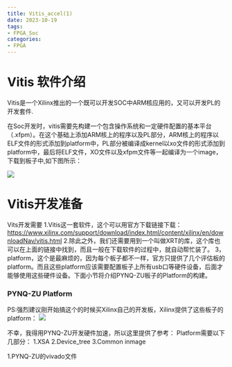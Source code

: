```yaml
---
title: Vitis_accel(1)
date: 2023-10-19
tags:
- FPGA_Soc
categories:
- FPGA
---
```

<link rel="stylesheet" href="https://cdnjs.cloudflare.com/ajax/libs/KaTeX/0.5.1/katex.min.css">

<link rel="stylesheet" href="https://cdn.jsdelivr.net/github-markdown-css/2.2.1/github-markdown.css"/>

# Vitis 软件介绍
Vitis是一个Xilinx推出的一个既可以开发SOC中ARM核应用的，又可以开发PL的开发套件.

在Soc开发时，vitis需要先构建一个包含操作系统和一定硬件配置的基本平台（.xfpm）。在这个基础上添加ARM核上的程序以及PL部分，ARM核上的程序以ELF文件的形式添加到platform中，PL部分被编译成kernel以xo文件的形式添加到platform中，最后将ELF文件，XO文件以及xfpm文件等一起编译为一个image，下载到板子中,如下图所示：

<a href="https://sm.ms/image/jcyuSVNHKbMwr23" target="_blank"><img src="https://s2.loli.net/2023/10/20/jcyuSVNHKbMwr23.png" ></a>

# Vitis开发准备
Vits开发需要
1.Vitis这一套软件，这个可以用官方下载链接下载：https://www.xilinx.com/support/download/index.html/content/xilinx/en/downloadNav/vitis.html
2.除此之外，我们还需要用到一个叫做XRT的库，这个库也可以在上面的链接中找到，而且一般在下载软件的过程中，就自动帮忙装了。
3，platform，这个是最麻烦的，因为每个板子都不一样，官方只提供了几个评估板的platform。而且这些platform应该需要配置板子上所有usb口等硬件设备，后面才能够使用这些硬件设备。下面小节将介绍PYNQ-ZU板子的Platform的构建。


### PYNQ-ZU Platform 
PS:强烈建议刚开始搞这个的时候买Xilinx自己的开发板，Xilinx提供了这些板子的platform：
<a href="https://sm.ms/image/xc46f5LkU9AzylH" target="_blank"><img src="https://s2.loli.net/2023/10/20/xc46f5LkU9AzylH.png" ></a>

不幸，我得用PYNQ-ZU开发硬件加速，所以这里提供了参考：
Platform需要以下几部分：
1.XSA
2.Device_tree
3.Common inmage

1.PYNQ-ZU的vivado文件
